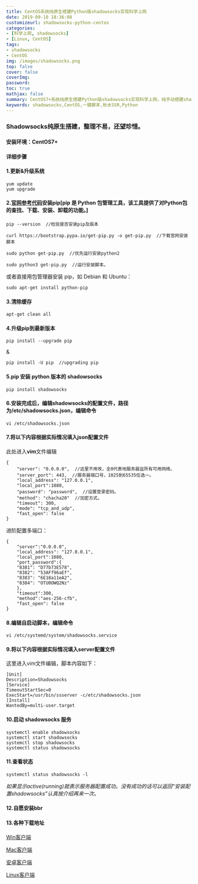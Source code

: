 ```yaml
---
title: CentOS系统纯原生搭建Python版shadowsocks实现科学上网
date: 2019-09-10 18:36:08
customizeurl: shadowsocks-python-centos
categories:
- [科学上网, shadowsocks]
- [Linux, CentOS]
tags:
- shadowsocks
- CentOS
img: /images/shadowsocks.png
top: false
cover: false
coverImg: 
password: 
toc: true
mathjax: false
summary: CentOS7+系统纯原生搭建Python版shadowsocks实现科学上网，纯手动搭建shadowsocks-python服务端，安全；轻量；高速；方案成熟，全平台客户端支持。
keywords: shadowsocks,CentOS,一键脚本,秋水SSR,Python
---
```


### Shadowsocks纯原生搭建，整理不易，还望珍惜。

#### 安装环境：CentOS7+

#### 详细步骤

#### 1.更新&升级系统

```
yum update
yum upgrade
```

#### 2.[官网参考代码](https://pip.pypa.io/en/stable/installing/)安装pip[pip 是 Python 包管理工具，该工具提供了对Python包的查找、下载、安装、卸载的功能。]

```
pip --version  //检验是否安装pip及版本
```

```
curl https://bootstrap.pypa.io/get-pip.py -o get-pip.py  //下载官网安装脚本
	
sudo python get-pip.py  //优先运行安装python2
	
sudo python3 get-pip.py  //运行安装脚本。
```

或者直接用包管理器安装 pip，如 Debian 和 Ubuntu：

```
sudo apt-get install python-pip
```

#### 3.清除缓存

```
apt-get clean all
```

#### 4.升级pip到最新版本

```
pip install --upgrade pip
```

&

```
pip install -U pip  //upgrading pip
```

#### 5.pip 安装 python 版本的 shadowsocks

```
pip install shadowsocks
```

#### 6.安装完成后，编辑shadowsocks的配置文件，路径为/etc/shadowsocks.json，编辑命令

```
vi /etc/shadowsocks.json
```

#### 7.将以下内容根据实际情况填入json配置文件

此处进入**vim**文件编辑

```
{
	"server": "0.0.0.0",  //这里不用改，全0代表地服务器监所有可用网络。
    "server_port": 443,  //服务器端口号，1025到65535任选一。
    "local_address": "127.0.0.1",
    "local_port":1080,
    "password": "password",  //设置登录密码。
    "method": "chacha20"  //加密方式。
    "timeout": 300,
    "mode": "tcp_and_udp",
    "fast_open": false
}
```

进阶配置多端口：

```
{
	"server":"0.0.0.0",
	"local_address": "127.0.0.1",
	"local_port":1080,
	"port_password":{
	"8381": "D77b73E578",
	"8382": "53AFf96aEf",
	"8383": "6E18a11eA2",
	"8384": "OTU0OWQ2Nz"
	},
	"timeout":300,
	"method":"aes-256-cfb",
	"fast_open": false
}
```

#### 8.编辑自启动脚本，编辑命令

```
vi /etc/systemd/system/shadowsocks.service
```

#### 9.将以下内容根据实际情况填入server配置文件

这里进入vim文件编辑，脚本内容如下：

```
[Unit]
Description=Shadowsocks
[Service]
TimeoutStartSec=0
ExecStart=/usr/bin/ssserver -c/etc/shadowsocks.json
[Install]
WantedBy=multi-user.target
```

#### 10.启动 shadowsocks 服务

```
systemctl enable shadowsocks
systemctl start shadowsocks
systemctl stop shadowsocks
systemctl status shadowsocks
```

#### 11.查看状态

```
systemctl status shadowsocks -l
```

*如果显示active(running)就表示服务器配置成功。没有成功的话可以返回“安装配置shadowsocks”认真按介绍再来一次。*

#### 12.自愿安装bbr

#### 13.各种下载地址

[Win客户端](https://github.com/shadowsocks/shadowsocks-windows/releases/download/4.1.10.0/Shadowsocks-4.1.10.0.zip)

[Mac客户端](https://github.com/shadowsocks/ShadowsocksX-NG/releases/download/v1.9.4/ShadowsocksX-NG.1.9.4.zip)

[安卓客户端](https://github.com/shadowsocks/shadowsocks-android/releases/download/v5.0.6/shadowsocks--universal-5.0.6.apk)

[Linux客户端](https://github.com/shadowsocks/shadowsocks-qt5/releases/download/v3.0.1/Shadowsocks-Qt5-3.0.1-x86_64.AppImage)
